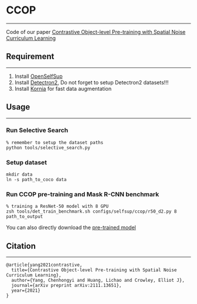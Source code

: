 # CCOP

------

Code of our paper [Contrastive Object-level Pre-training with Spatial Noise Curriculum Learning](https://arxiv.org/abs/2111.13651)

## Requirement

------

1. Install [OpenSelfSup](https://github.com/open-mmlab/OpenSelfSup) 
2. Install [Detectron2](https://github.com/facebookresearch/detectron2), Do not forget to setup Detectron2 datasets!!!
3. Install [Kornia](https://github.com/kornia/kornia) for fast data augmentation

## Usage

------

### Run Selective Search

```shell
% remember to setup the dataset paths
python tools/selective_search.py
```

### Setup dataset

```shell
mkdir data
ln -s path_to_coco data
```

### Run CCOP pre-training and Mask R-CNN benchmark

```shell
% training a ResNet-50 model with 8 GPU
zsh tools/det_train_benchmark.sh configs/selfsup/ccop/r50_d2.py 8 path_to_output
```

You can also directly download the [pre-trained model](https://drive.google.com/file/d/1M8YjO1zD0xFYSPHitlhv70YlW0N8cup6/view?usp=sharing)

## Citation

------

```
@article{yang2021contrastive,
  title={Contrastive Object-level Pre-training with Spatial Noise Curriculum Learning},
  author={Yang, Chenhongyi and Huang, Lichao and Crowley, Elliot J},
  journal={arXiv preprint arXiv:2111.13651},
  year={2021}
}
```